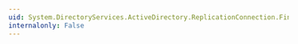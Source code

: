 ```yaml
---
uid: System.DirectoryServices.ActiveDirectory.ReplicationConnection.Finalize
internalonly: False
---
```

